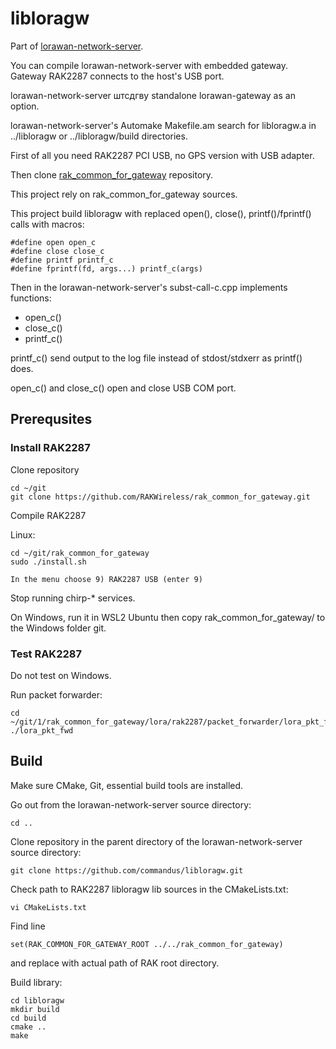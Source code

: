 # libloragw

Part of [lorawan-network-server](https://github.com/commandus/lorawan-network-server.git).

You can compile lorawan-network-server with embedded gateway. Gateway RAK2287 connects to the host's USB port. 

lorawan-network-server штсдгву standalone lorawan-gateway as an option.

lorawan-network-server's Automake Makefile.am search for libloragw.a in ../libloragw or ../libloragw/build 
directories.

First of all you need RAK2287 PCI USB, no GPS version with USB adapter.

Then clone [rak_common_for_gateway](https://github.com/RAKWireless/rak_common_for_gateway.git) repository.

This project rely on rak_common_for_gateway sources.

This project build libloragw with replaced open(), close(), printf()/fprintf() calls with macros:

```
#define open open_c
#define close close_c
#define printf printf_c
#define fprintf(fd, args...) printf_c(args)
```

Then in the lorawan-network-server's subst-call-c.cpp implements functions:

- open_c()
- close_c()
- printf_c()

printf_c() send output to the log file instead of stdost/stdxerr as printf() does.

open_c() and close_c() open and close USB COM port.

## Prerequsites

### Install RAK2287

Clone repository

```
cd ~/git
git clone https://github.com/RAKWireless/rak_common_for_gateway.git
```

Compile RAK2287

Linux:
```
cd ~/git/rak_common_for_gateway
sudo ./install.sh

In the menu choose 9) RAK2287 USB (enter 9)
```

Stop running chirp-* services.

On Windows, run it in WSL2 Ubuntu then copy rak_common_for_gateway/ to the Windows folder git.

### Test RAK2287

Do not test on Windows.

Run packet forwarder:
```
cd ~/git/1/rak_common_for_gateway/lora/rak2287/packet_forwarder/lora_pkt_fwd
./lora_pkt_fwd
```

## Build

Make sure CMake, Git, essential build tools are installed.

Go out from the lorawan-network-server source directory:
```
cd ..
```

Clone repository in the parent directory of the lorawan-network-server source directory:
```
git clone https://github.com/commandus/libloragw.git
```

Check path to RAK2287 libloragw lib sources in the CMakeLists.txt:
```
vi CMakeLists.txt
```

Find line

```
set(RAK_COMMON_FOR_GATEWAY_ROOT ../../rak_common_for_gateway)
```

and replace with actual path of RAK root directory.


Build library:

```
cd libloragw
mkdir build
cd build
cmake ..
make
```

